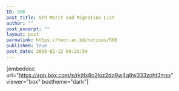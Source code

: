 ```yaml
---
ID: 566
post_title: 5th Merit and Migration List
author: ""
post_excerpt: ""
layout: post
permalink: https://tecn.ac.bd/notices/566
published: true
post_date: 2018-02-12 09:20:54
---
```

[embeddoc url="https://app.box.com/s/rkjtlx8o2loz2dq9w4q8w333zoht3msx" viewer="box"  boxtheme="dark"]